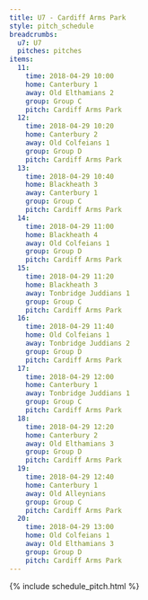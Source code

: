 ```yaml
---
title: U7 - Cardiff Arms Park
style: pitch_schedule
breadcrumbs:
  u7: U7
  pitches: pitches
items:
  11:
    time: 2018-04-29 10:00
    home: Canterbury 1
    away: Old Elthamians 2
    group: Group C
    pitch: Cardiff Arms Park
  12:
    time: 2018-04-29 10:20
    home: Canterbury 2
    away: Old Colfeians 1
    group: Group D
    pitch: Cardiff Arms Park
  13:
    time: 2018-04-29 10:40
    home: Blackheath 3
    away: Canterbury 1
    group: Group C
    pitch: Cardiff Arms Park
  14:
    time: 2018-04-29 11:00
    home: Blackheath 4
    away: Old Colfeians 1
    group: Group D
    pitch: Cardiff Arms Park
  15:
    time: 2018-04-29 11:20
    home: Blackheath 3
    away: Tonbridge Juddians 1
    group: Group C
    pitch: Cardiff Arms Park
  16:
    time: 2018-04-29 11:40
    home: Old Colfeians 1
    away: Tonbridge Juddians 2
    group: Group D
    pitch: Cardiff Arms Park
  17:
    time: 2018-04-29 12:00
    home: Canterbury 1
    away: Tonbridge Juddians 1
    group: Group C
    pitch: Cardiff Arms Park
  18:
    time: 2018-04-29 12:20
    home: Canterbury 2
    away: Old Elthamians 3
    group: Group D
    pitch: Cardiff Arms Park
  19:
    time: 2018-04-29 12:40
    home: Canterbury 1
    away: Old Alleynians
    group: Group C
    pitch: Cardiff Arms Park
  20:
    time: 2018-04-29 13:00
    home: Old Colfeians 1
    away: Old Elthamians 3
    group: Group D
    pitch: Cardiff Arms Park
---
```


{% include schedule_pitch.html %}
